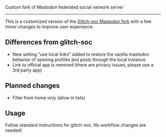 Custom fork of Mastodon federated social network server

---

This is a customized version of the [Glitch-soc Mastodon fork](https://github.com/glitch-soc/mastodon)
with a few minor changes to improve user experience.

## Differences from glitch-soc
* New setting "use local links" added to restore the vanilla mastodon behavior of opening profiles and posts through the local instance.
* Link to official app is removed (there are privacy issues, please use a 3rd party app)

## Planned changes
* Filter from home only (allow in lists)

## Usage
Follow standard instructions for glitch-soc.
No workflow changes are needed!
